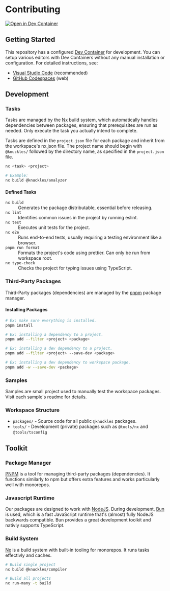 # Contributing

[![Open in Dev Container](https://img.shields.io/static/v1?style=for-the-badge&label=Dev+Container&message=Open&color=blue&logo=visualstudiocode)](https://vscode.dev/redirect?url=vscode://ms-vscode-remote.remote-containers/cloneInVolume?url=https://github.com/tscpp/knuckles)

## Getting Started

This repository has a configured [Dev Container](https://containers.dev/) for development. You can setup various editors with Dev Containers without any manual installation or configuration. For detailed instructions, see:

- [Visual Studio Code](https://code.visualstudio.com/docs/devcontainers/tutorial) (recommended)
- [GitHub Codespaces](https://docs.github.com/en/codespaces/getting-started/quickstart) (web)

## Development

### Tasks

Tasks are managed by the [Nx](#build-system) build system, which automatically handles dependencies between packages, ensuring that prerequisites are run as needed. Only execute the task you actually intend to complete.

Tasks are defined in the `project.json` file for each package and inherit from the workspace's nx.json file. The project name should begin with `@knuckles/` followed by the directory name, as specified in the `project.json` file.

```sh
nx <task> <project>

# Example:
nx build @knuckles/analyzer
```

#### Defined Tasks

<dl>
  <dt><code>nx build</code></dt>
  <dd>Generates the package distributable, essential before releasing.</dd>

  <dt><code>nx lint</code></dt>
  <dd>Identifies common issues in the project by running eslint.</dd>

  <dt><code>nx test</code></dt>
  <dd>Executes unit tests for the project.</dd>

  <dt><code>nx e2e</code></dt>
  <dd>Runs end-to-end tests, usually requiring a testing environment like a browser.</dd>

  <dt><code>pnpm run format</code></dt>
  <dd>Formats the project's code using prettier. Can only be run from workspace root.</dd>

  <dt><code>nx type-check</code></dt>
  <dd>Checks the project for typing issues using TypeScript.</dd>
</dl>

### Third-Party Packages

Third-Party packages (dependencies) are managed by the [pnpm](#package-manager) package manager.

#### Installing Packages

```sh
# Ex: make sure everything is installed.
pnpm install

# Ex: installing a dependency to a project.
pnpm add --filter <project> <package>

# Ex: installing a dev dependency to a project.
pnpm add --filter <project> --save-dev <package>

# Ex: installing a dev dependency to workspace package.
pnpm add -w --save-dev <package>
```

### Samples

Samples are small project used to manually test the workspace packages. Visit each sample's readme for details.

### Workspace Structure

- `packages/` - Source code for all public `@knuckles` packages.
- `tools/` - Development (private) packages such as `@tools/nx` and `@tools/tsconfig`

## Toolkit

### Package Manager

[PNPM](https://pnpm.io/) is a tool for managing third-party packages (dependencies). It functions similarly to npm but offers extra features and works particularly well with monorepos.

### Javascript Runtime

Our packages are designed to work with [NodeJS](https://nodejs.org/). During development, [Bun](https://bun.sh/) is used, which is a fast JavaScript runtime that's (almost) fully NodeJS backwards compatible. Bun provides a great development toolkit and nativly supports TypeScript.

### Build System

[Nx](https://nx.dev/) is a build system with built-in tooling for monorepos. It runs tasks effectivly and caches.

```sh
# Build single project
nx build @knuckles/compiler

# Build all projects
nx run-many -t build
```
